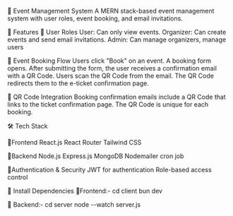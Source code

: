 📌 Event Management System
A MERN stack-based event management system with user roles, event booking, and email invitations.

🚀 Features
🔹 User Roles
User: Can only view events.
Organizer: Can create events and send email invitations.
Admin: Can manage organizers, manage users 

🔹 Event Booking Flow
Users click "Book" on an event.
A booking form opens.
After submitting the form, the user receives a confirmation email with a QR Code.
Users scan the QR Code from the email.
The QR Code redirects them to the e-ticket confirmation page.

🔹 QR Code Integration
Booking confirmation emails include a QR Code that links to the ticket confirmation page.
The QR Code is unique for each booking.

🛠️ Tech Stack

🔹Frontend
React.js
React Router
Tailwind CSS

🔹Backend
Node.js
Express.js
MongoDB
Nodemailer
cron job

🔹Authentication & Security
JWT for authentication
Role-based access control

 📂 Install Dependencies
🔹Frontend:-
cd client
bun dev

🔹 Backend:-
cd server
node --watch server.js
